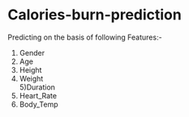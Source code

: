 # Calories-burn-prediction
Predicting on the basis of following Features:-

1) Gender 
2)	Age 
3) Height	
4) Weight	
5)Duration	
6) Heart_Rate	
7) Body_Temp
